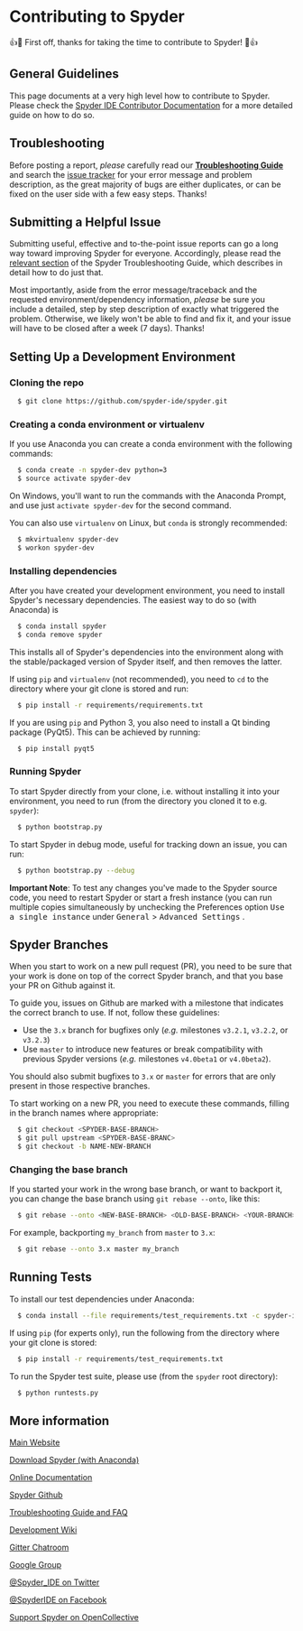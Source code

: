 # Contributing to Spyder

:+1::tada: First off, thanks for taking the time to contribute to Spyder! :tada::+1:


## General Guidelines

This page documents at a very high level how to contribute to Spyder.
Please check the
[Spyder IDE Contributor Documentation](
https://github.com/spyder-ide/spyder/wiki/Contributing-to-Spyder)
for a more detailed guide on how to do so.


## Troubleshooting

Before posting a report, *please* carefully read our
**[Troubleshooting Guide](
https://github.com/spyder-ide/spyder/wiki/Troubleshooting-Guide-and-FAQ)**
and search the [issue tracker](https://github.com/spyder-ide/spyder/issues)
for your error message and problem description, as the great majority of bugs
are either duplicates, or can be fixed on the user side with a few easy steps.
Thanks!


## Submitting a Helpful Issue

Submitting useful, effective and to-the-point issue reports can go a long
way toward improving Spyder for everyone. Accordingly, please read the
[relevant section](
https://github.com/spyder-ide/spyder/wiki/Troubleshooting-Guide-and-FAQ#calling-for-help-still-have-a-problem)
of the Spyder Troubleshooting Guide, which describes in detail how to do
just that.

Most importantly, aside from the error message/traceback and the requested
environment/dependency information, *please* be sure you include a detailed,
step by step description of exactly what triggered the problem. Otherwise,
we likely won't be able to find and fix it, and your issue will have to be
closed after a week (7 days). Thanks!


## Setting Up a Development Environment


### Cloning the repo

```bash
  $ git clone https://github.com/spyder-ide/spyder.git
```

### Creating a conda environment or virtualenv

If you use Anaconda you can create a conda environment with
the following commands:

```bash
  $ conda create -n spyder-dev python=3
  $ source activate spyder-dev
```

On Windows, you'll want to run the commands with the Anaconda Prompt,
and use just ```activate spyder-dev``` for the second command.

You can also use `virtualenv` on Linux, but `conda` is strongly
recommended:

```bash
  $ mkvirtualenv spyder-dev
  $ workon spyder-dev
```

### Installing dependencies

After you have created your development environment, you need to install
Spyder's necessary dependencies. The easiest way to do so (with Anaconda) is

```bash
  $ conda install spyder
  $ conda remove spyder
```

This installs all of Spyder's dependencies into the environment along with
the stable/packaged version of Spyder itself, and then removes the latter.

If using `pip` and `virtualenv` (not recommended), you need to `cd` to
the directory where your git clone is stored and run:

```bash
  $ pip install -r requirements/requirements.txt
```

If you are using `pip` and Python 3, you also need to install a Qt binding
package (PyQt5). This can be achieved by running:

```bash
  $ pip install pyqt5
```

### Running Spyder

To start Spyder directly from your clone, i.e. without installing it into
your environment, you need to run
(from the directory you cloned it to e.g. `spyder`):

```bash
  $ python bootstrap.py
```

To start Spyder in debug mode, useful for tracking down an issue, you can run:

```bash
  $ python bootstrap.py --debug
```

**Important Note**: To test any changes you've made to the Spyder source code,
you need to restart Spyder or start a fresh instance (you can run multiple
copies simultaneously by unchecking the Preferences option
<kbd>Use a single instance</kbd> under
<kbd>General</kbd> > <kbd>Advanced Settings</kbd> .


## Spyder Branches

When you start to work on a new pull request (PR), you need to be sure that your
work is done on top of the correct Spyder branch, and that you base your
PR on Github against it.

To guide you, issues on Github are marked with a milestone that indicates
the correct branch to use. If not, follow these guidelines:

* Use the `3.x` branch for bugfixes only (*e.g.* milestones `v3.2.1`, `v3.2.2`,
  or `v3.2.3`)
* Use `master` to introduce new features or break compatibility with previous
  Spyder versions (*e.g.* milestones `v4.0beta1` or `v4.0beta2`).

You should also submit bugfixes to `3.x` or `master` for errors that are
only present in those respective branches.

To start working on a new PR, you need to execute these commands, filling in
the branch names where appropriate:

```bash
  $ git checkout <SPYDER-BASE-BRANCH>
  $ git pull upstream <SPYDER-BASE-BRANC>
  $ git checkout -b NAME-NEW-BRANCH
```

### Changing the base branch

If you started your work in the wrong base branch, or want to backport it,
you can change the base branch using `git rebase --onto`, like this:

```bash
  $ git rebase --onto <NEW-BASE-BRANCH> <OLD-BASE-BRANCH> <YOUR-BRANCH>
```

For example, backporting `my_branch` from `master` to `3.x`:

```bash
  $ git rebase --onto 3.x master my_branch
```


##  Running Tests

To install our test dependencies under Anaconda:

```bash
  $ conda install --file requirements/test_requirements.txt -c spyder-ide
```

If using `pip` (for experts only), run the following from the directory
where your git clone is stored:
```bash
  $ pip install -r requirements/test_requirements.txt
```

To run the Spyder test suite, please use (from the `spyder` root directory):
```bash
  $ python runtests.py
```


## More information

[Main Website](https://www.spyder-ide.org/)

[Download Spyder (with Anaconda)](https://www.anaconda.com/download/)

[Online Documentation](https://docs.spyder-ide.org/)

[Spyder Github](https://github.com/spyder-ide/spyder)

[Troubleshooting Guide and FAQ](
https://github.com/spyder-ide/spyder/wiki/Troubleshooting-Guide-and-FAQ)

[Development Wiki](https://github.com/spyder-ide/spyder/wiki/Dev:-Index)

[Gitter Chatroom](https://gitter.im/spyder-ide/public)

[Google Group](http://groups.google.com/group/spyderlib)

[@Spyder_IDE on Twitter](https://twitter.com/spyder_ide)

[@SpyderIDE on Facebook](https://www.facebook.com/SpyderIDE/)

[Support Spyder on OpenCollective](https://opencollective.com/spyder/)
